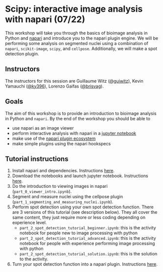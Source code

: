 # Scipy: interactive image analysis with napari (07/22)

This workshop will take you through the basics of bioimage analysis in Python and [napari](https://www.napari.org) and introduce you to the napari plugin engine. We will be performing some analysis on segmented nuclei using a combination of `napari`, `scikit-image`, `scipy`, and `cellpose`. Additionally, we will make a spot detection plugin.

## Instructors
The instructors for this session are Guillaume Witz ([@guiwitz](https://twitter.com/guiwitz)), Kevin Yamauchi ([@ky396](https://twitter.com/ky396)), Lorenzo Gaifas ([@brisvag](https://twitter.com/brisvag)).

## Goals
The aim of this workshop is to provide an introduction to bioimage analysis in Python and `napari`. By the end of the workshop you should be able to
- use napari as an image viewer
- perform interactive analysis with napari in a [jupyter notebook](https://jupyter.org/)
- make use of the [napari plugin ecosystem](https://www.napari-hub.org/)
- make simple plugins using the napari hookspecs

## Tutorial instructions

1. Install napari and dependencies. Instructions [here](./scipy_installation.md).
2. Download the notebooks and launch jupyter notebook. Instructions [here](./notebook_setup.md).
3. Do the introduction to viewing images in napari (`part_0_viewer_intro.ipynb`).
4. Segment and measure nuclei using the cellpose plugin (`part_1_segmenting_and_measuring_nuclei.ipynb`).
5. Perform spot detection using your own spot detection function. There are 3 versions of this tutorial (see description below). They all cover the same content, they just require more or less coding depending on experience level.
    - `part_2_spot_detection_tutorial_beginner.ipynb`: this is the activity notebook for people new to image processing with python
    - `part_2_spot_detection_tutorial_advanced.ipynb`: this is the activity notebook for people with experience performing image processing with python
    - `part_2_spot_detection_tutorial_solution.ipynb`: this is the solution to the activity.
6. Turn your spot detection function into a napari plugin. Instructions [here](./make_a_simple_plugin.md).
